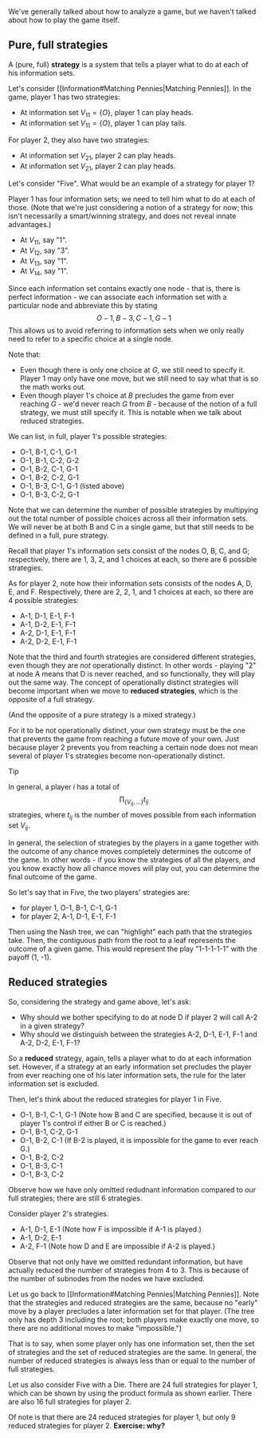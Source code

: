 We've generally talked about how to analyze a game, but we haven't talked about how to play the game itself.


## Pure, full strategies
A (pure, full) **strategy** is a system that tells a player what to do at each of his information sets. 

Let's consider [[Information#Matching Pennies|Matching Pennies]]. In the game, player 1 has two strategies:
 - At information set $V_{11} = \{O\}$, player 1 can play heads.
 - At information set $V_{11} = \{O\}$, player 1 can play tails.

For player 2, they also have two strategies:
- At information set $V_{21}$, player 2 can play heads.
- At information set $V_{21}$, player 2 can play heads.

Let's consider "Five". What would be an example of a strategy for player 1?

Player 1 has four information sets; we need to tell him what to do at each of those. (Note that we're just considering a notion of a strategy for now; this isn't necessarily a smart/winning strategy, and does not reveal innate advantages.)
- At $V_{11}$, say "1".
- At $V_{12}$, say "3".
- At $V_{13}$, say "1".
- At $V_{14}$, say "1".

Since each information set contains exactly one node - that is, there is perfect information - we can associate each information set with a particular node and abbreviate this by stating
$$O-1, B-3, C-1, G-1$$
This allows us to avoid referring to information sets when we only really need to refer to a specific choice at a single node.

Note that:
- Even though there is only one choice at $G$, we still need to specify it. Player 1 may only have one move, but we still need to say what that is so the math works out.
- Even though player 1's choice at $B$ precludes the game from ever reaching $G$ -  we'd never reach $G$ from $B$ - because of the notion of a full strategy, we must still specify it. This is notable when we talk about reduced strategies.

We can list, in full, player 1's possible strategies:
- O-1, B-1, C-1, G-1
- O-1, B-1, C-2, G-2
- O-1, B-2, C-1, G-1
- O-1, B-2, C-2, G-1
- O-1, B-3, C-1, G-1 (listed above)
- O-1, B-3, C-2, G-1

Note that we can determine the number of possible strategies by multipying out the total number of possible choices across all their information sets. We will never be at both B and C in a single game, but that still needs to be defined in a full, pure strategy. 

Recall that player 1's information sets consist of the nodes O, B, C, and G; respectively, there are 1, 3, 2, and 1 choices at each, so there are 6 possible strategies.

As for player 2, note how their information sets consists of the nodes A, D, E, and F. Respectively, there are 2, 2, 1, and 1 choices at each, so there are 4 possible strategies:
- A-1, D-1, E-1, F-1
- A-1, D-2, E-1, F-1
- A-2, D-1, E-1, F-1
- A-2, D-2, E-1, F-1

Note that the third and fourth strategies are considered different strategies, even though they are *not* operationally distinct. In other words - playing "2" at node A means that D is never reached, and so functionally, they will play out the same way. The concept of operationally distinct strategies will become important when we move to **reduced strategies**, which is the opposite of a full strategy. 

(And the opposite of a pure strategy is a mixed strategy.)

For it to be not operationally distinct, your own strategy must be the one that prevents the game from reaching a future move of your own. Just because player 2 prevents you from reaching a certain node does not mean several of player 1's strategies become non-operationally distinct.

>[!tip]
> In general, a player $i$ has a total of
> $$\prod_{\{V_{ij}, \ldots\}} t_{ij}$$
> strategies, where $t_{ij}$ is the number of moves possible from each information set $V_{ij}$.

In general, the selection of strategies by the players in a game together with the outcome of any chance moves completely determines the outcome of the game. In other words - if you know the strategies of all the players, and you know exactly how all chance moves will play out, you can determine the final outcome of the game.

So let's say that in Five, the two players' strategies are:
- for player 1, O-1, B-1, C-1, G-1
- for player 2, A-1, D-1, E-1, F-1

Then using the Nash tree, we can "highlight" each path that the strategies take. Then, the contiguous path from the root to a leaf represents the outcome of a given game. This would represent the play "1-1-1-1-1" with the payoff (1, -1).


## Reduced strategies
So, considering the strategy and game above, let's ask:
- Why should we bother specifying to do at node D if player 2 will call A-2 in a given strategy?
- Why should we distinguish between the strategies A-2, D-1, E-1, F-1 and A-2, D-2, E-1, F-1?

So a **reduced** strategy, again, tells a player what to do at each information set. However, if a strategy at an early information set precludes the player from ever reaching one of his later information sets, the rule for the later information set is excluded.

Then, let's think about the reduced strategies for player 1 in Five.
- O-1, B-1, C-1, G-1 (Note how B and C are specified, because it is out of player 1's control if either B or C is reached.)
- O-1, B-1, C-2, G-1
- O-1, B-2, C-1 (If B-2 is played, it is impossible for the game to ever reach G.)
- O-1, B-2, C-2
- O-1, B-3, C-1
- O-1, B-3, C-2

Observe how we have only omitted redudnant information compared to our full strategies; there are still 6 strategies.

Consider player 2's strategies.
- A-1, D-1, E-1 (Note how F is impossible if A-1 is played.)
- A-1, D-2, E-1
- A-2, F-1 (Note how D and E are impossible if A-2 is played.)

Observe that not only have we omitted redundant information, but have actually reduced the number of strategies from 4 to 3. This is because of the number of subnodes from the nodes we have excluded. 

Let us go back to [[Information#Matching Pennies|Matching Pennies]]. Note that the strategies and reduced strategies are the same, because no "early" move by a player precludes a later information set for that player. (The tree only has depth 3 including the root; both players make exactly one move, so there are no additional moves to make "impossible.")

That is to say, when some player only has one information set, then the set of strategies and the set of reduced strategies are the same.  In general, the number of reduced strategies is always less than or equal to the number of full strategies.

Let us also consider Five with a Die. There are 24 full strategies for player 1, which can be shown by using the product formula as shown earlier. There are also 16 full strategies for player 2.

Of note is that there are 24 reduced strategies for player 1, but only 9 reduced strategies for player 2. **Exercise: why?**


